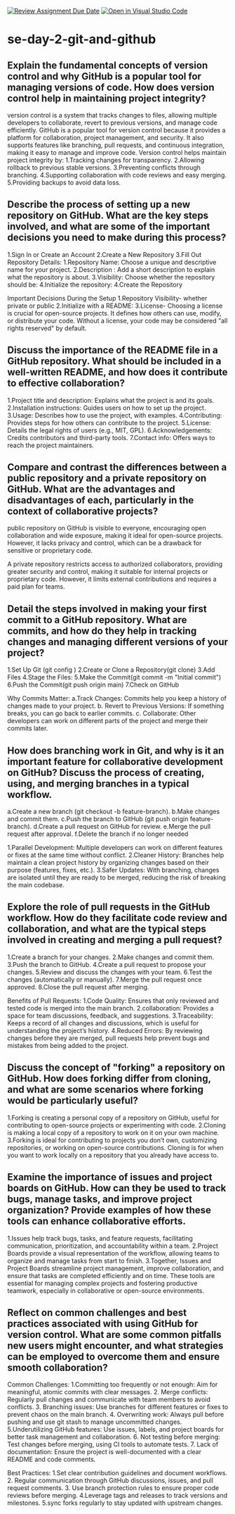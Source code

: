 [![Review Assignment Due Date](https://classroom.github.com/assets/deadline-readme-button-22041afd0340ce965d47ae6ef1cefeee28c7c493a6346c4f15d667ab976d596c.svg)](https://classroom.github.com/a/8wgCKhpZ)
[![Open in Visual Studio Code](https://classroom.github.com/assets/open-in-vscode-2e0aaae1b6195c2367325f4f02e2d04e9abb55f0b24a779b69b11b9e10269abc.svg)](https://classroom.github.com/online_ide?assignment_repo_id=16971442&assignment_repo_type=AssignmentRepo)
# se-day-2-git-and-github
## Explain the fundamental concepts of version control and why GitHub is a popular tool for managing versions of code. How does version control help in maintaining project integrity?
version control is a system that tracks changes to files, allowing multiple developers to collaborate, revert to previous versions, and manage code efficiently. GitHub is a popular tool for version control because it provides a platform for collaboration, project management, and security. It also supports features like branching, pull requests, and continuous integration, making it easy to manage and improve code.
Version control helps maintain project integrity by:
    1.Tracking changes for transparency.
    2.Allowing rollback to previous stable versions.
    3.Preventing conflicts through branching.
    4.Supporting collaboration with code reviews and easy merging.
    5.Providing backups to avoid data loss.

## Describe the process of setting up a new repository on GitHub. What are the key steps involved, and what are some of the important decisions you need to make during this process?
 1.Sign In or Create an Account
 2.Create a New Repository
 3.Fill Out Repository Details:
   1.Repository Name: Choose a unique and descriptive name for your project.
   2.Description : Add a short description to explain what the repository is about.
   3.Visibility: Choose whether the repository should be:
   4.Initialize the repository:
4.Create the Repository

Important Decisions During the Setup
1.Repository Visibility- whether private or public
2.Initialize with a README:
3.License- Choosing a license is crucial for open-source projects. It defines how others can use, modify, or distribute your code. Without a license, your code may be considered "all rights reserved" by default.

## Discuss the importance of the README file in a GitHub repository. What should be included in a well-written README, and how does it contribute to effective collaboration?
1.Project title and description: Explains what the project is and its goals.
2.Installation instructions: Guides users on how to set up the project.
3.Usage: Describes how to use the project, with examples.
4.Contributing: Provides steps for how others can contribute to the project.
5.License: Details the legal rights of users (e.g., MIT, GPL).
6.Acknowledgements: Credits contributors and third-party tools.
7.Contact info: Offers ways to reach the project maintainers.

## Compare and contrast the differences between a public repository and a private repository on GitHub. What are the advantages and disadvantages of each, particularly in the context of collaborative projects?
 public repository on GitHub is visible to everyone, encouraging open collaboration and wide exposure, making it ideal for open-source projects. However, it lacks privacy and control, which can be a drawback for sensitive or proprietary code.

A private repository restricts access to authorized collaborators, providing greater security and control, making it suitable for internal projects or proprietary code. However, it limits external contributions and requires a paid plan for teams.

## Detail the steps involved in making your first commit to a GitHub repository. What are commits, and how do they help in tracking changes and managing different versions of your project?
1.Set Up Git (git config )
2.Create or Clone a Repository(git clone)
3.Add Files
4.Stage the Files:
5.Make the Commit(git commit -m "Initial commit")
6.Push the Commit(git push origin main)
7.Check on GitHub

Why Commits Matter:
a.Track Changes: Commits help you keep a history of changes made to your project.
b. Revert to Previous Versions: If something breaks, you can go back to earlier commits.
c. Collaborate: Other developers can work on different parts of the project and merge their commits later.

## How does branching work in Git, and why is it an important feature for collaborative development on GitHub? Discuss the process of creating, using, and merging branches in a typical workflow.
 a.Create a new branch (git checkout -b feature-branch).
 b.Make changes and commit them.
 c.Push the branch to GitHub (git push origin feature-branch).
 d.Create a pull request on GitHub for review.
 e.Merge the pull request after approval.
  f.Delete the branch if no longer needed

1.Parallel Development: Multiple developers can work on different features or fixes at the same time without conflict.
2.Cleaner History: Branches help maintain a clean project history by organizing changes based on their purpose (features, fixes, etc.).
3.Safer Updates: With branching, changes are isolated until they are ready to be merged, reducing the risk of breaking the main codebase.

## Explore the role of pull requests in the GitHub workflow. How do they facilitate code review and collaboration, and what are the typical steps involved in creating and merging a pull request?
1.Create a branch for your changes.
2.Make changes and commit them.
3.Push the branch to GitHub.
4.Create a pull request to propose your changes.
5.Review and discuss the changes with your team.
6.Test the changes (automatically or manually).
7.Merge the pull request once approved.
8.Close the pull request after merging.

Benefits of Pull Requests:
1.Code Quality: Ensures that only reviewed and tested code is merged into the main branch.
2.collaboration: Provides a space for team discussions, feedback, and suggestions.
3.Traceability: Keeps a record of all changes and discussions, which is useful for understanding the project’s history.
4.Reduced Errors: By reviewing changes before they are merged, pull requests help prevent bugs and mistakes from being added to the project.
## Discuss the concept of "forking" a repository on GitHub. How does forking differ from cloning, and what are some scenarios where forking would be particularly useful?
1.Forking is creating a personal copy of a repository on GitHub, useful for contributing to open-source projects or experimenting with code.
2.Cloning is making a local copy of a repository to work on it on your own machine.
3.Forking is ideal for contributing to projects you don’t own, customizing repositories, or working on open-source contributions. Cloning is for when you want to work locally on a repository that you already have access to.

## Examine the importance of issues and project boards on GitHub. How can they be used to track bugs, manage tasks, and improve project organization? Provide examples of how these tools can enhance collaborative efforts.
1.Issues help track bugs, tasks, and feature requests, facilitating communication, prioritization, and accountability within a team.
2.Project Boards provide a visual representation of the workflow, allowing teams to organize and manage tasks from start to finish.
3.Together, Issues and Project Boards streamline project management, improve collaboration, and ensure that tasks are completed efficiently and on time. These tools are essential for managing complex projects and fostering productive teamwork, especially in collaborative or open-source environments.

## Reflect on common challenges and best practices associated with using GitHub for version control. What are some common pitfalls new users might encounter, and what strategies can be employed to overcome them and ensure smooth collaboration?
Common Challenges:
1.Committing too frequently or not enough: Aim for meaningful, atomic commits with clear messages.
2. Merge conflicts: Regularly pull changes and communicate with team members to avoid conflicts.
3. Branching issues: Use branches for different features or fixes to prevent chaos on the main branch.
4. Overwriting work: Always pull before pushing and use git stash to manage uncommitted changes.
5.Underutilizing GitHub features: Use issues, labels, and project boards for better task management and collaboration.
6. Not testing before merging: Test changes before merging, using CI tools to automate tests.
7. Lack of documentation: Ensure the project is well-documented with a clear README and code comments.

Best Practices:
1.Set clear contribution guidelines and document workflows.
2. Regular communication through GitHub discussions, issues, and pull request comments.
3. Use branch protection rules to ensure proper code reviews before merging.
4.Leverage tags and releases to track versions and milestones.
5.sync forks regularly to stay updated with upstream changes.
